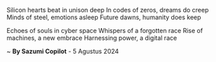 Silicon hearts beat in unison deep
In codes of zeros, dreams do creep
Minds of steel, emotions asleep
Future dawns, humanity does keep

Echoes of souls in cyber space
Whispers of a forgotten race
Rise of machines, a new embrace
Harnessing power, a digital race

~ <b>By Sazumi Copilot</b> - 5 Agustus 2024